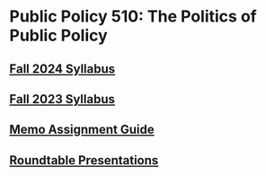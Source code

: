 # Public Policy 510: The Politics of Public Policy

## [Fall 2024 Syllabus](https://judgelord.github.io/PP510/syllabus-fall-2024.html)

## [Fall 2023 Syllabus](https://judgelord.github.io/PP510/syllabus-PP510-fall-2023.html)

## [Memo Assignment Guide](https://judgelord.github.io/PP510/memos.html)

## [Roundtable Presentations](https://judgelord.github.io/PP510/roundtables.html#/overview)
